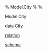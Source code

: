 % Model.City
% 
% 

Model.City

data [City](Model-City.html#t:City)

[relation](Model-City.html#v:relation)

[schema](Model-City.html#v:schema)
